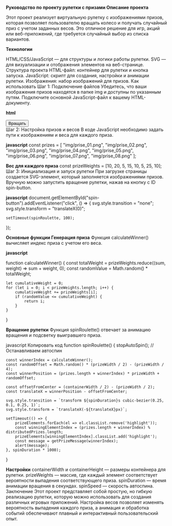 **Руководство по проекту рулетки с призами
Описание проекта**

Этот проект реализует виртуальную рулетку с изображениями призов, которая позволяет пользователю вращать колесо и получать случайный приз с учетом заданных весов. Это отличное решение для игр, акций или веб-приложений, где требуется случайный выбор из списка вариантов.

**Технологии**

HTML/CSS/JavaScript — для структуры и логики работы рулетки.
SVG — для визуализации и отображения элементов на веб-странице.
Структура проекта
HTML-файл: контейнер для рулетки и кнопка запуска.
JavaScript: скрипт для создания, настройки и анимации рулетки.
Изображения: набор изображений для призов.
Как использовать
Шаг 1: Подключение файлов
Убедитесь, что ваши изображения призов находятся в папке img и доступны по указанным путям. Подключите основной JavaScript-файл к вашему HTML-документу.

**html**
<!DOCTYPE html>
<html lang="ru">
<head>
    <meta charset="UTF-8">
    <title>Рулетка с призами</title>
    <link rel="stylesheet" href="styles.css">
</head>
<body>
    <div id="roulette-container"></div>
    <button id="spin-button">Вращать</button>
    <div id="current-date"></div>
    <script src="script.js"></script>
</body>
</html>
Шаг 2: Настройка призов и весов
В коде JavaScript необходимо задать пути к изображениям и веса для каждого приза.

**javascript**
const prizes = [
    "img/prise_01.png",
    "img/prise_02.png",
    "img/prise_03.png",
    "img/prise_04.png",
    "img/prise_05.png",
    "img/prise_06.png",
    "img/prise_07.png",
    "img/prise_08.png"
];

**Вес для каждого приза**
const prizeWeights = [10, 20, 5, 15, 10, 5, 25, 10];
Шаг 3: Инициализация и запуск рулетки
При загрузке страницы создается SVG-элемент, который заполняется изображениями призов. Вручную можно запустить вращение рулетки, нажав на кнопку с ID spin-button.

**javascript**
document.getElementById("spin-button").addEventListener("click", () => {
    svg.style.transition = "none";
    svg.style.transform = "translateX(0)";

    setTimeout(spinRoulette, 100);
});

**Основные функции
Генерация приза**
Функция calculateWinner() вычисляет индекс приза с учетом его веса.

**javascript**

function calculateWinner() {
    const totalWeight = prizeWeights.reduce((sum, weight) => sum + weight, 0);
    const randomValue = Math.random() * totalWeight;

    let cumulativeWeight = 0;
    for (let i = 0; i < prizeWeights.length; i++) {
        cumulativeWeight += prizeWeights[i];
        if (randomValue <= cumulativeWeight) {
            return i;
        }
    }
}

**Вращение рулетки**
Функция spinRoulette() отвечает за анимацию вращения и подсветку выигравшего приза.

javascript
Копировать код
function spinRoulette() {
    stopAutoSpin(); // Останавливаем автоспин

    const winnerIndex = calculateWinner();
    const randomOffset = Math.random() * (prizeWidth / 2) - (prizeWidth / 4);
    const winnerPosition = (prizes.length + winnerIndex) * prizeWidth + randomOffset;

    const offsetFromCenter = (containerWidth / 2) - (prizeWidth / 2);
    const translateX = winnerPosition - offsetFromCenter;

    svg.style.transition = `transform ${spinDuration}s cubic-bezier(0.25, 0.1, 0.25, 1)`;
    svg.style.transform = `translateX(-${translateX}px)`;

    setTimeout(() => {
        prizeElements.forEach(el => el.classList.remove('highlight'));
        const winningElementIndex = (prizes.length + winnerIndex) % distributedPrizes.length;
        prizeElements[winningElementIndex].classList.add('highlight');
        const message = getPrizeMessage(winnerIndex);
        alert(message);
    }, spinDuration * 1000);
}

**Настройки**
containerWidth и containerHeight — размеры контейнера для рулетки.
prizeWeights — массив, где каждый элемент соответствует вероятности выпадения соответствующего приза.
spinDuration — время анимации вращения в секундах.
spinSpeed — скорость автоспина.
Заключение
Этот проект представляет собой простую, но гибкую реализацию рулетки, которую можно использовать для создания различных игровых приложений. Настройка весов позволяет изменять вероятность выпадения каждого приза, а анимация и обработка событий обеспечивают плавный и интерактивный пользовательский опыт.

